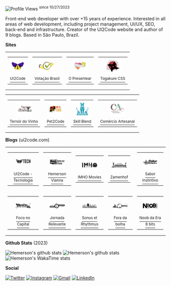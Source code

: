 ![Profile Views](https://komarev.com/ghpvc/?username=ui2code) <sup>since 10/27/2023</sup>

Front-end web developer with over +15 years of experience. Interested in all areas of web development, including project management, UI/UX, SEO, back-end and infrastructure. Creator of the UI2Code website and author of 9 blogs. Based in São Paulo, Brazil.

**Sites**


<table cellspacing="0" cellpadding="0" collapse="collapse">
<tr>
<td>
  <a href="https://ui2code.com" target="_blank">
    <table cellspacing="0" cellpadding="0">
      <tr>
        <td align="center">
          <img src="./resources/sites/ui2code.svg" width="50" />
        </td>
      </tr>
      <tr>
        <td align="center"><sup>UI2Code</sup></td>
      </tr>
    </table>
  </a>
</td>
<td>
  <a href="https://votacaobrasil.com.br" target="_blank">
    <table cellspacing="0" cellpadding="0">
      <tr>
        <td align="center">
          <img src="./resources/sites/votacaobrasil.svg" width="50" />
        </td>
      </tr>
      <tr>
        <td align="center"><sup>Votação Brasil</sup></td>
      </tr>
    </table>
  </a>
</td>
<td>
  <a href="https://opresentear.com.br" target="_blank">
    <table cellspacing="0" cellpadding="0">
      <tr>
        <td align="center">
          <img src="./resources/sites/opresentear.svg" width="50" />
        </td>
      </tr>
      <tr>
        <td align="center"><sup>O Presentear</sup></td>
      </tr>
    </table>
  </a>
</td>
<td>
  <a href="https://togakurecss.com" target="_blank">
    <table cellspacing="0" cellpadding="0">
      <tr>
        <td align="center">
          <img src="./resources/sites/togakure.svg" width="50" />
        </td>
      </tr>
      <tr>
        <td align="center"><sup>Togakure CSS</sup></td>
      </tr>
    </table>
  </a>
</td>
</tr>
</table>
<table cellspacing="0" cellpadding="0" border="0" collapse="collapse">
<tr>
<td>
  <a href="https://terroirdovinho.com.br" target="_blank">
    <table cellspacing="0" cellpadding="0">
      <tr>
        <td align="center">
          <img src="./resources/sites/terroirdovinho.svg" width="50" />
        </td>
      </tr>
      <tr>
        <td align="center"><sup>Terroir do Vinho</sup></td>
      </tr>
    </table>
  </a>
</td>
<td>
  <a href="https://pet2code.com" target="_blank">
    <table cellspacing="0" cellpadding="0">
      <tr>
        <td align="center">
          <img src="./resources/sites/pet2code.svg" width="50" />
        </td>
      </tr>
      <tr>
        <td align="center"><sup>Pet2Code</sup></td>
      </tr>
    </table>
  </a>
</td>
<td>
  <a href="https://skillblend.com.br" target="_blank">
    <table cellspacing="0" cellpadding="0">
      <tr>
        <td align="center">
          <img src="./resources/sites/skillblend.svg" width="50" />
        </td>
      </tr>
      <tr>
        <td align="center"><sup>Skill Blend</sup></td>
      </tr>
    </table>
  </a>
</td>
<td>
  <a href="https://comercioartesanal.com" target="_blank">
    <table cellspacing="0" cellpadding="0">
      <tr>
        <td align="center">
          <img src="./resources/sites/comercioartesanal.svg" width="50" />
        </td>
      </tr>
      <tr>
        <td align="center"><sup>Comércio Artesanal</sup></td>
      </tr>
    </table>
  </a>
</td>
</tr>
</table>

**Blogs** (ui2code.com)

<table cellspacing="0" cellpadding="0" collapse="collapse">
<tr>
<td>
  <a href="https://ui2code.com/blogs/tecnologia" target="_blank">
    <table cellspacing="0" cellpadding="0">
      <tr>
        <td align="center">
          <img src="./resources/blogs/tecnologia.svg" width="50" />
        </td>
      </tr>
      <tr>
        <td align="center"><sup>UI2Code - Tecnologia</sup></td>
      </tr>
    </table>
  </a>
</td>
<td>
  <a href="https://ui2code.com/blogs/hemersonvianna" target="_blank">
    <table cellspacing="0" cellpadding="0">
      <tr>
        <td align="center">
          <img src="./resources/blogs/hemersonvianna.svg" width="50" />
        </td>
      </tr>
      <tr>
        <td align="center"><sup>Hemerson Vianna</sup></td>
      </tr>
    </table>
  </a>
</td>
<td>
  <a href="https://ui2code.com/blogs/imhomovies" target="_blank">
    <table cellspacing="0" cellpadding="0">
      <tr>
        <td align="center">
          <img src="./resources/blogs/imhomovies.svg" width="50" />
        </td>
      </tr>
      <tr>
        <td align="center"><sup>IMHO Movies</sup></td>
      </tr>
    </table>
  </a>
</td>
<td>
  <a href="https://ui2code.com/blogs/zamenhof" target="_blank">
    <table cellspacing="0" cellpadding="0">
      <tr>
        <td align="center">
          <img src="./resources/blogs/zamenhof.svg" width="50" />
        </td>
      </tr>
      <tr>
        <td align="center"><sup>Zamenhof</sup></td>
      </tr>
    </table>
  </a>
</td>
<td>
  <a href="https://ui2code.com/blogs/saborinstintivo" target="_blank">
    <table cellspacing="0" cellpadding="0">
      <tr>
        <td align="center">
          <img src="./resources/blogs/saborinstintivo.svg" width="50" />
        </td>
      </tr>
      <tr>
        <td align="center"><sup>Sabor Instintivo</sup></td>
      </tr>
    </table>
  </a>
</td>
</tr>
<tr>
<td>
  <a href="https://ui2code.com/blogs/foconocapital" target="_blank">
    <table cellspacing="0" cellpadding="0">
      <tr>
        <td align="center">
          <img src="./resources/blogs/foconocapital.svg" width="50" />
        </td>
      </tr>
      <tr>
        <td align="center"><sup>Foco no Capital</sup></td>
      </tr>
    </table>
  </a>
</td>
<td>
  <a href="https://ui2code.com/blogs/jornadarelevante" target="_blank">
    <table cellspacing="0" cellpadding="0">
      <tr>
        <td align="center">
          <img src="./resources/blogs/jornadarelevante.svg" width="50" />
        </td>
      </tr>
      <tr>
        <td align="center"><sup>Jornada Relevante</sup></td>
      </tr>
    </table>
  </a>
</td>
<td>
  <a href="https://ui2code.com/blogs/sonusetrhythmus" target="_blank">
    <table cellspacing="0" cellpadding="0">
      <tr>
        <td align="center">
          <img src="./resources/blogs/sonusetrhythmus.svg" width="50" />
        </td>
      </tr>
      <tr>
        <td align="center"><sup>Sonus et Rhythmus</sup></td>
      </tr>
    </table>
  </a>
</td>
<td>
  <a href="https://ui2code.com/blogs/foradabolha" target="_blank">
    <table cellspacing="0" cellpadding="0">
      <tr>
        <td align="center">
          <img src="./resources/blogs/foradabolha.svg" width="50" />
        </td>
      </tr>
      <tr>
        <td align="center"><sup>Fora da bolha</sup></td>
      </tr>
    </table>
  </a>
</td>
<td>
  <a href="https://ui2code.com/blogs/noobdaera8bits" target="_blank">
    <table cellspacing="0" cellpadding="0">
      <tr>
        <td align="center">
          <img src="./resources/blogs/noobdaera8bits.svg" width="50" />
        </td>
      </tr>
      <tr>
        <td align="center"><sup>Noob da Era 8 bits</sup></td>
      </tr>
    </table>
  </a>
</td>
</tr>
</table>

**Github Stats** (2023)

![Hemerson's github stats](https://github-readme-stats.vercel.app/api?username=ui2code\&rank_icon=percentile\&theme=tokyonight\&hide=contribs,stars\&show=reviews,prs_merged\&include_all_commits=true&show_icons=true\&count_private=true\&role=OWNER,ORGANIZATION_MEMBER,COLLABORATOR\&include_orgs=true\&custom_title=\&hide_border=true\&n=n101)
![Hemerson's github stats](https://github-readme-streak-stats.herokuapp.com?user=ui2code&theme=tokyonight&hide_border=true&card_width=200&date_format=M%20j%5B%2C%20Y%5D&hide_current_streak=true&hide_longest_streak=true)
![Hemerson's WakaTime stats](https://github-readme-stats.vercel.app/api/wakatime?username=ui2code\&hide_border=true\&layout=compact\&theme=tokyonight\&langs_count=8&hide=properties&custom_title=Most%20Used%20Languages\&range=all_time)

**Social**

[![Twitter](https://img.shields.io/badge/Twitter-1DA1F2?style=for-the-badge&logo=twitter&logoColor=white)](https://twitter.com/ui2code)
[![Instagram](https://img.shields.io/badge/Instagram-E4405F?style=for-the-badge&logo=instagram&logoColor=white)](https://instagram.com/ui2code)
[![Gmail](https://img.shields.io/badge/Gmail-D14836?style=for-the-badge&logo=gmail&logoColor=white)](mailto:hemerson.lourenco@gmail.com)
[![LinkedIn](https://img.shields.io/badge/LinkedIn-0077B5?style=for-the-badge&logo=linkedin&logoColor=white)](https://www.linkedin.com/in/hemersonvianna)
